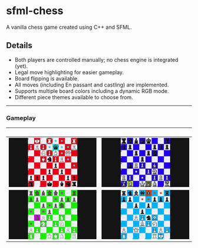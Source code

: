 # sfml-chess
A vanilla chess game created using C++ and SFML.

## Details

- Both players are controlled manually; no chess engine is integrated (yet).
- Legal move highlighting for easier gameplay.
- Board flipping is available.
- All moves (including En passant and castling) are implemented.
- Supports multiple board colors including a dynamic RGB mode.
- Different piece themes available to choose from.

---

### Gameplay

⠀ | ⠀
:-------------------------:|:-------------------------:
![Gameplay 1](https://github.com/Attaulhaleem/sfml-chess/blob/main/docs/gameplay_1.png)  |  ![Gameplay 2](https://github.com/Attaulhaleem/sfml-chess/blob/main/docs/gameplay_2.png)
![Gameplay 3](https://github.com/Attaulhaleem/sfml-chess/blob/main/docs/gameplay_3.png)  |  ![Gameplay 4](https://github.com/Attaulhaleem/sfml-chess/blob/main/docs/gameplay_4.png)
